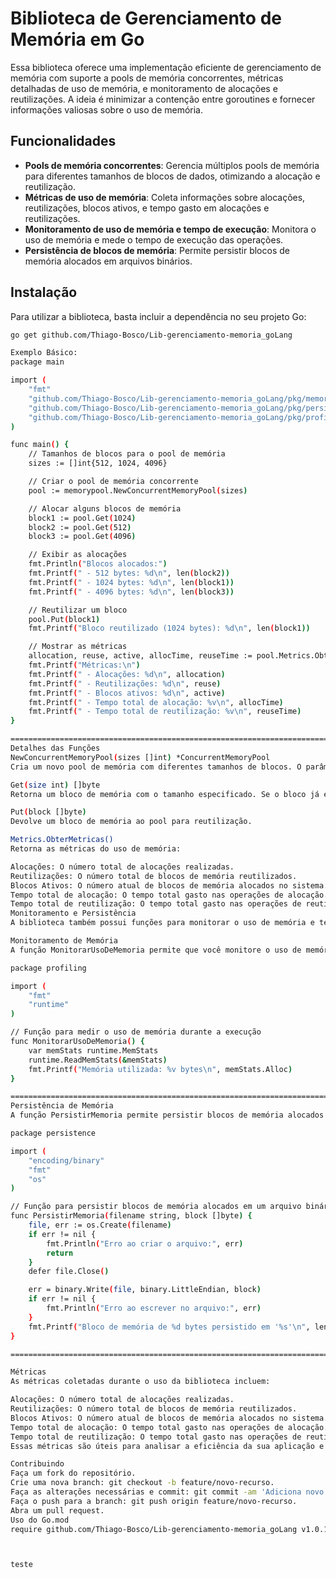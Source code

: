# Biblioteca de Gerenciamento de Memória em Go

Essa biblioteca oferece uma implementação eficiente de gerenciamento de memória com suporte a pools de memória concorrentes, métricas detalhadas de uso de memória, e monitoramento de alocações e reutilizações. A ideia é minimizar a contenção entre goroutines e fornecer informações valiosas sobre o uso de memória.

## Funcionalidades

- **Pools de memória concorrentes**: Gerencia múltiplos pools de memória para diferentes tamanhos de blocos de dados, otimizando a alocação e reutilização.
- **Métricas de uso de memória**: Coleta informações sobre alocações, reutilizações, blocos ativos, e tempo gasto em alocações e reutilizações.
- **Monitoramento de uso de memória e tempo de execução**: Monitora o uso de memória e mede o tempo de execução das operações.
- **Persistência de blocos de memória**: Permite persistir blocos de memória alocados em arquivos binários.

## Instalação

Para utilizar a biblioteca, basta incluir a dependência no seu projeto Go:

```bash
go get github.com/Thiago-Bosco/Lib-gerenciamento-memoria_goLang

Exemplo Básico:
package main

import (
	"fmt"
	"github.com/Thiago-Bosco/Lib-gerenciamento-memoria_goLang/pkg/memorypool"
	"github.com/Thiago-Bosco/Lib-gerenciamento-memoria_goLang/pkg/persistence"
	"github.com/Thiago-Bosco/Lib-gerenciamento-memoria_goLang/pkg/profiling"
)

func main() {
	// Tamanhos de blocos para o pool de memória
	sizes := []int{512, 1024, 4096}

	// Criar o pool de memória concorrente
	pool := memorypool.NewConcurrentMemoryPool(sizes)

	// Alocar alguns blocos de memória
	block1 := pool.Get(1024)
	block2 := pool.Get(512)
	block3 := pool.Get(4096)

	// Exibir as alocações
	fmt.Println("Blocos alocados:")
	fmt.Printf(" - 512 bytes: %d\n", len(block2))
	fmt.Printf(" - 1024 bytes: %d\n", len(block1))
	fmt.Printf(" - 4096 bytes: %d\n", len(block3))

	// Reutilizar um bloco
	pool.Put(block1)
	fmt.Printf("Bloco reutilizado (1024 bytes): %d\n", len(block1))

	// Mostrar as métricas
	allocation, reuse, active, allocTime, reuseTime := pool.Metrics.ObterMetricas()
	fmt.Printf("Métricas:\n")
	fmt.Printf(" - Alocações: %d\n", allocation)
	fmt.Printf(" - Reutilizações: %d\n", reuse)
	fmt.Printf(" - Blocos ativos: %d\n", active)
	fmt.Printf(" - Tempo total de alocação: %v\n", allocTime)
	fmt.Printf(" - Tempo total de reutilização: %v\n", reuseTime)
}

===================================================================================================================================================================================
Detalhes das Funções
NewConcurrentMemoryPool(sizes []int) *ConcurrentMemoryPool
Cria um novo pool de memória com diferentes tamanhos de blocos. O parâmetro sizes define os tamanhos de memória a serem gerenciados.

Get(size int) []byte
Retorna um bloco de memória com o tamanho especificado. Se o bloco já estiver alocado, ele é reutilizado; caso contrário, um novo bloco é criado.

Put(block []byte)
Devolve um bloco de memória ao pool para reutilização.

Metrics.ObterMetricas()
Retorna as métricas do uso de memória:

Alocações: O número total de alocações realizadas.
Reutilizações: O número total de blocos de memória reutilizados.
Blocos Ativos: O número atual de blocos de memória alocados no sistema.
Tempo total de alocação: O tempo total gasto nas operações de alocação.
Tempo total de reutilização: O tempo total gasto nas operações de reutilização.
Monitoramento e Persistência
A biblioteca também possui funções para monitorar o uso de memória e tempo de execução, além de persistir blocos de memória em arquivos binários, permitindo uma análise mais profunda do comportamento da aplicação.

Monitoramento de Memória
A função MonitorarUsoDeMemoria permite que você monitore o uso de memória durante a execução. O resultado é mostrado em bytes alocados no sistema.

package profiling

import (
	"fmt"
	"runtime"
)

// Função para medir o uso de memória durante a execução
func MonitorarUsoDeMemoria() {
	var memStats runtime.MemStats
	runtime.ReadMemStats(&memStats)
	fmt.Printf("Memória utilizada: %v bytes\n", memStats.Alloc)
}

================================================================================================================================================
Persistência de Memória
A função PersistirMemoria permite persistir blocos de memória alocados em um arquivo binário. Isso pode ser útil para análise posterior ou para garantir que dados importantes sejam mantidos.

package persistence

import (
	"encoding/binary"
	"fmt"
	"os"
)

// Função para persistir blocos de memória alocados em um arquivo binário
func PersistirMemoria(filename string, block []byte) {
	file, err := os.Create(filename)
	if err != nil {
		fmt.Println("Erro ao criar o arquivo:", err)
		return
	}
	defer file.Close()

	err = binary.Write(file, binary.LittleEndian, block)
	if err != nil {
		fmt.Println("Erro ao escrever no arquivo:", err)
	}
	fmt.Printf("Bloco de memória de %d bytes persistido em '%s'\n", len(block), filename)
}

===============================================================================================================================

Métricas
As métricas coletadas durante o uso da biblioteca incluem:

Alocações: O número total de alocações realizadas.
Reutilizações: O número total de blocos de memória reutilizados.
Blocos Ativos: O número atual de blocos de memória alocados no sistema.
Tempo total de alocação: O tempo total gasto nas operações de alocação.
Tempo total de reutilização: O tempo total gasto nas operações de reutilização.
Essas métricas são úteis para analisar a eficiência da sua aplicação e identificar possíveis gargalos relacionados ao uso de memória.

Contribuindo
Faça um fork do repositório.
Crie uma nova branch: git checkout -b feature/novo-recurso.
Faça as alterações necessárias e commit: git commit -am 'Adiciona novo recurso'.
Faça o push para a branch: git push origin feature/novo-recurso.
Abra um pull request.
Uso do Go.mod
require github.com/Thiago-Bosco/Lib-gerenciamento-memoria_goLang v1.0.1



teste


